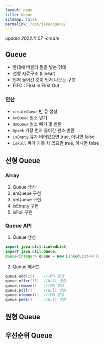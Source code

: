 ```yaml
---
layout: page
title: Queue
sitemap: false
permalink: /aps/java/queue/
---
```


*update 2022.11.07 -create*

## Queue
- 빨대에 버블티 펄을 넣는 형태
- 선형 자료구조 (Linear)
- 먼저 들어간 것이 먼저 나오는 구조
- FIFO : First In First Out

### 연산
- `createQueue` 빈 큐 생성
- `enQueue` 원소 넣기
- `deQueue` 원소 빼기 및 반환
- `Qpeek` 가장 먼저 들어간 원소 반환
- `isEmpty` 큐가 비어있으면 true, 아니면 false
- `isFull` 큐가 가득 차 있으면 true, 아니면 false

## 선형 Queue
### Array
1. Queue 생성
2. enQueue 구현
3. deQueue 구현
4. isEmpty 구현
5. isFull 구현

### Queue API
1. Queue 생성
```java
import java.util.LinkedList;
import java.util.Queue;
Queue<Integer> queue = new LinkedList<>();
```

2. Queue 메서드
```java
queue.add(15)    //예외 발생
queue.offer(15)  //Null 반환
queue.remove()   //예외 발생
queue.poll()     //Null 반환
queue.element()  //예외 발생
queue.peek()     //Null 반환
```

## 원형 Queue

## 우선순위 Queue